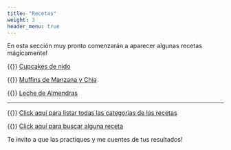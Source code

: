 ```yaml
---
title: "Recetas"
weight: 3
header_menu: true
---
```


En esta sección muy pronto comenzarán a aparecer algunas recetas mágicamente!

{{<icon class="fa fa-hand-o-right">}}&nbsp;[Cupcakes de nido](recipes/cupcakes_nido)

{{<icon class="fa fa-hand-o-right">}}&nbsp;[Muffins de Manzana y Chia](recipes/muffins_manzana_y_chia)

{{<icon class="fa fa-hand-o-right">}}&nbsp;[Leche de Almendras](recipes/leche_almendra)

__________________________________________
{{<icon class="fa fa-hand-o-right">}}&nbsp;[Click aquí para listar todas las categorías de las recetas](categories)

{{<icon class="fa fa-hand-o-right">}}&nbsp;[Click aquí para buscar alguna receta](search/)


Te invito a que las practiques y me cuentes de tus resultados!






